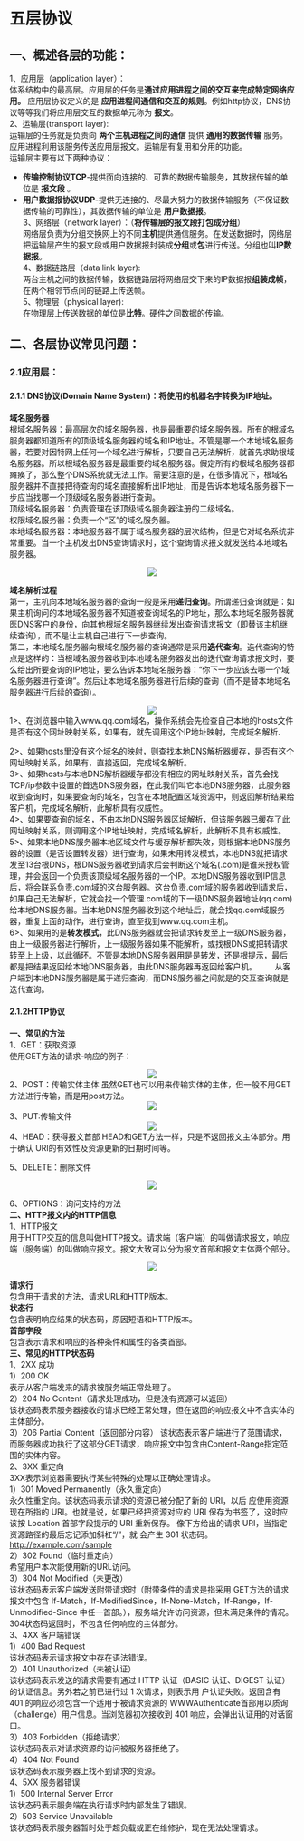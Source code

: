 # 五层协议
## 一、概述各层的功能：  
1、应用层（application layer）：  
体系结构中的最高层。应用层的任务是**通过应用进程之间的交互来完成特定网络应用。** 应用层协议定义的是 **应用进程间通信和交互的规则**。例如http协议，DNS协议等等我们将应用层交互的数据单元称为 **报文**。  
2、运输层(transport layer):  
运输层的任务就是负责向 **两个主机进程之间的通信** 提供 **通用的数据传输** 服务。应用进程利用该服务传送应用层报文。运输层有复用和分用的功能。  
运输层主要有以下两种协议：  
  * **传输控制协议TCP**-提供面向连接的、可靠的数据传输服务，其数据传输的单位是 **报文段** 。
  * **用户数据报协议UDP**-提供无连接的、尽最大努力的数据传输服务（不保证数据传输的可靠性），其数据传输的单位是 **用户数据报**。  
3、网络层（network layer）：（**将传输层的报文段打包成分组**）  
网络层负责为分组交换网上的不同**主机**提供通信服务。在发送数据时，网络层把运输层产生的报文段或用户数据报封装成**分组**或**包**进行传送。分组也叫**IP数据报**。  
4、数据链路层（data link layer):  
两台主机之间的数据传输，数据链路层将网络层交下来的IP数据报**组装成帧**，在两个相邻节点间的链路上传送帧。  
5、物理层（physical layer):  
在物理层上传送数据的单位是**比特**。硬件之间数据的传输。  
## 二、各层协议常见问题：  
### 2.1应用层：  
#### 2.1.1 DNS协议(Domain Name System)：将使用的机器名字转换为IP地址。    
**域名服务器**  
  根域名服务器：最高层次的域名服务器，也是最重要的域名服务器。所有的根域名服务器都知道所有的顶级域名服务器的域名和IP地址。不管是哪一个本地域名服务器，若要对因特网上任何一个域名进行解析，只要自己无法解析，就首先求助根域名服务器。所以根域名服务器是最重要的域名服务器。假定所有的根域名服务器都瘫痪了，那么整个DNS系统就无法工作。需要注意的是，在很多情况下，根域名服务器并不直接把待查询的域名直接解析出IP地址，而是告诉本地域名服务器下一步应当找哪一个顶级域名服务器进行查询。  
  顶级域名服务器：负责管理在该顶级域名服务器注册的二级域名。  
  权限域名服务器：负责一个“区”的域名服务器。  
  本地域名服务器：本地服务器不属于域名服务器的层次结构，但是它对域名系统非常重要。当一个主机发出DNS查询请求时，这个查询请求报文就发送给本地域名服务器。  
<div align="center"><img src="https://github.com/joyce0101/Notes/blob/master/src/%E6%A0%91%E7%8A%B6%E7%BB%93%E6%9E%84%E7%9A%84DNS%E5%9F%9F%E5%90%8D%E6%9C%8D%E5%8A%A1%E5%99%A8.png"/></div>

**域名解析过程**  
第一，主机向本地域名服务器的查询一般是采用**递归查询**。所谓递归查询就是：如果主机询问的本地域名服务器不知道被查询域名的IP地址，那么本地域名服务器就医DNS客户的身份，向其他根域名服务器继续发出查询请求报文（即替该主机继续查询），而不是让主机自己进行下一步查询。  
第二，本地域名服务器向根域名服务器的查询通常是采用**迭代查询**。迭代查询的特点是这样的：当根域名服务器收到本地域名服务器发出的迭代查询请求报文时，要么给出所要查询的IP地址，要么告诉本地域名服务器：“你下一步应该去哪一个域名服务器进行查询”。然后让本地域名服务器进行后续的查询（而不是替本地域名服务器进行后续的查询）。  
<div align="center"><img src="https://github.com/joyce0101/Notes/blob/master/src/DNS%E6%9F%A5%E8%AF%A2%E4%B8%BE%E4%BE%8B.jpg"/></div>
1>、在浏览器中输入www.qq.com域名，操作系统会先检查自己本地的hosts文件是否有这个网址映射关系，如果有，就先调用这个IP地址映射，完成域名解析.  

2>、如果hosts里没有这个域名的映射，则查找本地DNS解析器缓存，是否有这个网址映射关系，如果有，直接返回，完成域名解析。  
3>、如果hosts与本地DNS解析器缓存都没有相应的网址映射关系，首先会找TCP/ip参数中设置的首选DNS服务器，在此我们叫它本地DNS服务器，此服务器收到查询时，如果要查询的域名，包含在本地配置区域资源中，则返回解析结果给客户机，完成域名解析，此解析具有权威性。  
4>、如果要查询的域名，不由本地DNS服务器区域解析，但该服务器已缓存了此网址映射关系，则调用这个IP地址映射，完成域名解析，此解析不具有权威性。  
5>、如果本地DNS服务器本地区域文件与缓存解析都失效，则根据本地DNS服务器的设置（是否设置转发器）进行查询，如果未用转发模式，本地DNS就把请求发至13台根DNS，根DNS服务器收到请求后会判断这个域名(.com)是谁来授权管理，并会返回一个负责该顶级域名服务器的一个IP。本地DNS服务器收到IP信息后，将会联系负责.com域的这台服务器。这台负责.com域的服务器收到请求后，如果自己无法解析，它就会找一个管理.com域的下一级DNS服务器地址(qq.com)给本地DNS服务器。当本地DNS服务器收到这个地址后，就会找qq.com域服务器，重复上面的动作，进行查询，直至找到www.qq.com主机。  
6>、如果用的是**转发模式**，此DNS服务器就会把请求转发至上一级DNS服务器，由上一级服务器进行解析，上一级服务器如果不能解析，或找根DNS或把转请求转至上上级，以此循环。不管是本地DNS服务器用是是转发，还是根提示，最后都是把结果返回给本地DNS服务器，由此DNS服务器再返回给客户机。
　　从客户端到本地DNS服务器是属于递归查询，而DNS服务器之间就是的交互查询就是迭代查询。  
#### 2.1.2HTTP协议
**一、常见的方法**  
1、GET：获取资源  
使用GET方法的请求-响应的例子：  
<div align="center"><img src="https://github.com/joyce0101/Notes/blob/master/src/get.PNG"/></div>
2、POST：传输实体主体  
虽然GET也可以用来传输实体的主体，但一般不用GET方法进行传输，而是用post方法。  
<div align="center"><img src="https://github.com/joyce0101/Notes/blob/master/src/post.PNG"/></div>
3、PUT:传输文件  
<div align="center"><img src="https://github.com/joyce0101/Notes/blob/master/src/put.PNG"/></div>
4、HEAD：获得报文首部  
HEAD和GET方法一样，只是不返回报文主体部分。用于确认 URI的有效性及资源更新的日期时间等。  

5、DELETE：删除文件  
<div align="center"><img src="https://github.com/joyce0101/Notes/blob/master/src/delete.PNG"/></div>

6、OPTIONS：询问支持的方法  
**二、HTTP报文内的HTTP信息**  
1、HTTP报文  
用于HTTP交互的信息叫做HTTP报文。请求端（客户端）的叫做请求报文，响应端（服务端）的叫做响应报文。报文大致可以分为报文首部和报文主体两个部分。  
<div align="center"><img src="https://github.com/joyce0101/Notes/blob/master/src/request_response.PNG"/></div>

**请求行**  
包含用于请求的方法，请求URL和HTTP版本。  
**状态行**  
包含表明响应结果的状态码，原因短语和HTTP版本。   
**首部字段**  
包含表示请求和响应的各种条件和属性的各类首部。  
**三、常见的HTTP状态码**  
1、2XX 成功  
1）200 OK  
表示从客户端发来的请求被服务端正常处理了。  
2）204 No Content（请求处理成功，但是没有资源可以返回）  
该状态码表示服务器接收的请求已经正常处理，但在返回的响应报文中不含实体的主体部分。  
3）206 Partial Content（返回部分内容）
该状态表示客户端进行了范围请求，而服务器成功执行了这部分GET请求，响应报文中包含由Content-Range指定范围的实体内容。  
2、3XX 重定向  
3XX表示浏览器需要执行某些特殊的处理以正确处理请求。  
1）301 Moved Permanently（永久重定向）  
永久性重定向。该状态码表示请求的资源已被分配了新的 URI，以后
应使用资源现在所指的 URI。也就是说，如果已经把资源对应的 URI
保存为书签了，这时应该按 Location 首部字段提示的 URI 重新保存。
像下方给出的请求 URI，当指定资源路径的最后忘记添加斜杠“/”，就
会产生 301 状态码。
http://example.com/sample  
2）302 Found（临时重定向）  
希望用户本次能使用新的URL访问。  
3）304 Not Modified（未更改）  
该状态码表示客户端发送附带请求时（附带条件的请求是指采用 GET方法的请求报文中包含 If-Match，If-ModifiedSince，If-None-Match，If-Range，If-Unmodified-Since
中任一首部。），服务端允许访问资源，但未满足条件的情况。304状态码返回时，不包含任何响应的主体部分。  
3、4XX 客户端错误  
1）400 Bad Request  
该状态码表示请求报文中存在语法错误。  
2）401 Unauthorized（未被认证）  
该状态码表示发送的请求需要有通过 HTTP 认证（BASIC 认证、DIGEST 认证）的认证信息。另外若之前已进行过 1 次请求，则表示用 户认证失败。返回含有 401 的响应必须包含一个适用于被请求资源的 WWWAuthenticate首部用以质询（challenge）用户信息。当浏览器初次接收到 401 响应，会弹出认证用的对话窗口。  
3）403 Forbidden（拒绝请求）  
该状态码表示对请求资源的访问被服务器拒绝了。  
4）404 Not Found  
该状态码表示服务器上找不到请求的资源。  
4、5XX 服务器错误  
1）500 Internal Server Error  
该状态码表示服务端在执行请求时内部发生了错误。  
2）503 Service Unavailable  
该状态码表示服务器暂时处于超负载或正在维修护，现在无法处理请求。  

